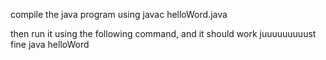 compile the java program using
javac helloWord.java

then run it using the following command, and it should work juuuuuuuuust fine
java helloWord
